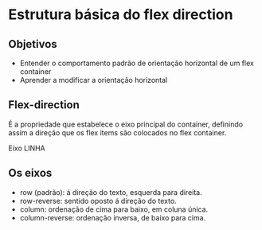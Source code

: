 # Estrutura básica do flex direction



## Objetivos 



- Entender o comportamento padrão de orientação horizontal de um flex container
- Aprender a modificar a orientação horizontal



## Flex-direction



É a propriedade que estabelece o eixo principal do container, definindo assim a direção que os flex items são colocados no flex container.

Eixo LINHA 



## Os eixos



- row (padrão): á direção do texto, esquerda para direita. 
- row-reverse: sentido oposto á direção do texto.
- column: ordenação de cima para baixo, em coluna única.
- column-reverse: ordenação inversa, de baixo para cima.

